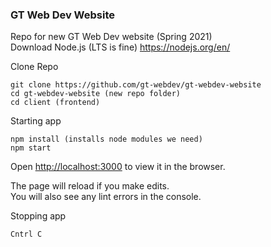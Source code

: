 ### GT Web Dev Website
Repo for new GT Web Dev website (Spring 2021) <br>
Download Node.js (LTS is fine)
https://nodejs.org/en/

Clone Repo
```
git clone https://github.com/gt-webdev/gt-webdev-website
cd gt-webdev-website (new repo folder)
cd client (frontend)
```
Starting app
```
npm install (installs node modules we need)
npm start
```
Open [http://localhost:3000](http://localhost:3000) to view it in the browser.

The page will reload if you make edits.<br>
You will also see any lint errors in the console.

Stopping app
```
Cntrl C
```

